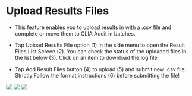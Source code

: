 # Upload Results Files

- This feature enables you to upload results in with a .csv file and complete or move them to CLIA Audit in batches.

- Tap Upload Results File option (1) in the side menu to open the Result Files List Screen (2). You can check the status of the uploaded files in the 
  list below (3). Click on an item to download the log file.

- Tap Add Result Files button (4) to upload (5) and submit new .csv file. Strictly Follow the format instructions (6) before submitting the file!

![](https://user-images.githubusercontent.com/105650529/170329319-adff55ed-f6e0-47ed-92a3-60b555bca56c.jpg)
![](https://user-images.githubusercontent.com/105650529/170329329-640610a3-8e12-4ed5-991a-ba0c69bf3070.jpg)
![](https://user-images.githubusercontent.com/105650529/170329337-16d0c8f9-e082-42ac-bb8f-6b7dfae58efe.jpg)

